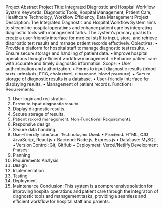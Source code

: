 Project Abstract
Project Title: Integrated Diagnostic and Hospital Workflow System
Keywords: Diagnostic Tools, Hospital Management, Patient Care, Healthcare Technology, Workflow Efficiency, Data Management
Project Description:
The Integrated Diagnostic and Hospital Workflow System aims to streamline hospital operations and enhance patient care by integrating diagnostic tools with management tasks. The system's primary goal is to create a user-friendly interface for medical staff to input, store, and retrieve diagnostic test results and manage patient records effectively.
Objectives:
•	Provide a platform for hospital staff to manage diagnostic test results.
•	Ensure secure storage and handling of patient data.
•	Improve hospital operations through efficient workflow management.
•	Enhance patient care with accurate and timely diagnostic information.
Scope:
•	User authentication and authorization.
•	Forms to input diagnostic results (blood tests, urinalysis, ECG, cholesterol, ultrasound, blood pressure).
•	Secure storage of diagnostic results in a database.
•	User-friendly interface for displaying results.
•	Management of patient records.
Functional Requirements:
1.	User login and registration.
2.	Forms to input diagnostic results.
3.	Display diagnostic results.
4.	Secure storage of results.
5.	Patient record management.
Non-Functional Requirements:
1.	Responsive design.
2.	Secure data handling.
3.	User-friendly interface.
Technologies Used:
•	Frontend: HTML, CSS, JavaScript, React.js
•	Backend: Node.js, Express.js
•	Database: MySQL
•	Version Control: Git, GitHub
•	Deployment: Vercel/Netlify
Development Phases:
1.	Planning
2.	Requirements Analysis
3.	Design
4.	Implementation
5.	Testing
6.	Deployment
7.	Maintenance
Conclusion:
This system is a comprehensive solution for improving hospital operations and patient care through the integration of diagnostic tools and management tasks, providing a seamless and efficient workflow for hospital staff and patients.

